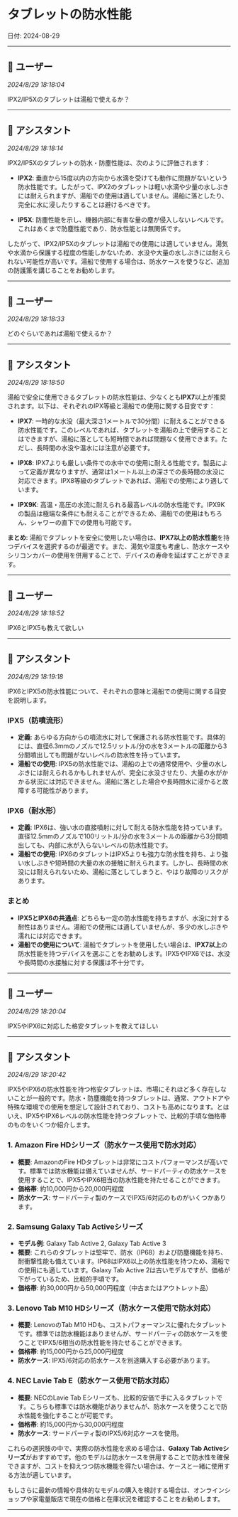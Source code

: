 # タブレットの防水性能

日付: 2024-08-29

---

## 👤 ユーザー
*2024/8/29 18:18:04*

IPX2/IP5Xのタブレットは湯船で使えるか？

---

## 🤖 アシスタント
*2024/8/29 18:18:14*

IPX2/IP5Xのタブレットの防水・防塵性能は、次のように評価されます：

- **IPX2**: 垂直から15度以内の方向から水滴を受けても動作に問題がないという防水性能です。したがって、IPX2のタブレットは軽い水滴や少量の水しぶきには耐えられますが、湯船での使用は適していません。湯船に落としたり、完全に水に浸したりすることは避けるべきです。

- **IP5X**: 防塵性能を示し、機器内部に有害な量の塵が侵入しないレベルです。これはあくまで防塵性能であり、防水性能とは無関係です。

したがって、IPX2/IP5Xのタブレットは湯船での使用には適していません。湯気や水滴から保護する程度の性能しかないため、水没や大量の水しぶきには耐えられない可能性が高いです。湯船で使用する場合は、防水ケースを使うなど、追加の防護策を講じることをお勧めします。

---

## 👤 ユーザー
*2024/8/29 18:18:33*

どのぐらいであれば湯船で使えるか？

---

## 🤖 アシスタント
*2024/8/29 18:18:50*

湯船で安全に使用できるタブレットの防水性能は、少なくとも**IPX7**以上が推奨されます。以下は、それぞれのIPX等級と湯船での使用に関する目安です：

- **IPX7**: 一時的な水没（最大深さ1メートルで30分間）に耐えることができる防水性能です。このレベルであれば、タブレットを湯船の上で使用することはできますが、湯船に落としても短時間であれば問題なく使用できます。ただし、長時間の水没や温水には注意が必要です。

- **IPX8**: IPX7よりも厳しい条件での水中での使用に耐える性能です。製品によって定義が異なりますが、通常は1メートル以上の深さでの長時間の水没に対応できます。IPX8等級のタブレットであれば、湯船での使用により適しています。

- **IPX9K**: 高温・高圧の水流に耐えられる最高レベルの防水性能です。IPX9Kの製品は極端な条件にも耐えることができるため、湯船での使用はもちろん、シャワーの直下での使用も可能です。

**まとめ**: 湯船でタブレットを安全に使用したい場合は、**IPX7以上の防水性能**を持つデバイスを選択するのが最適です。また、湯気や湿度も考慮し、防水ケースやシリコンカバーの使用を併用することで、デバイスの寿命を延ばすことができます。

---

## 👤 ユーザー
*2024/8/29 18:18:52*

IPX6とIPX5も教えて欲しい

---

## 🤖 アシスタント
*2024/8/29 18:19:18*

IPX6とIPX5の防水性能について、それぞれの意味と湯船での使用に関する目安を説明します。

### **IPX5**（防噴流形）
- **定義**: あらゆる方向からの噴流水に対して保護される防水性能です。具体的には、直径6.3mmのノズルで12.5リットル/分の水を3メートルの距離から3分間噴出しても問題がないレベルの防水性を持っています。
- **湯船での使用**: IPX5の防水性能では、湯船の上での通常使用や、少量の水しぶきには耐えられるかもしれませんが、完全に水没させたり、大量の水がかかる状況には対応できません。湯船に落とした場合や長時間水に浸かると故障する可能性があります。

### **IPX6**（耐水形）
- **定義**: IPX6は、強い水の直接噴射に対して耐える防水性能を持っています。直径12.5mmのノズルで100リットル/分の水を3メートルの距離から3分間噴出しても、内部に水が入らないレベルの防水性能です。
- **湯船での使用**: IPX6のタブレットはIPX5よりも強力な防水性を持ち、より強い水しぶきや短時間の大量の水の接触に耐えられます。しかし、長時間の水没には耐えられないため、湯船に落としてしまうと、やはり故障のリスクがあります。

### **まとめ**
- **IPX5とIPX6の共通点**: どちらも一定の防水性能を持ちますが、水没に対する耐性はありません。湯船での使用には適していませんが、多少の水しぶきや濡れには対応できます。
- **湯船での使用について**: 湯船でタブレットを使用したい場合は、**IPX7以上**の防水性能を持つデバイスを選ぶことをお勧めします。IPX5やIPX6では、水没や長時間の水接触に対する保護は不十分です。

---

## 👤 ユーザー
*2024/8/29 18:20:04*

IPX5やIPX6に対応した格安タブレットを教えてほしい

---

## 🤖 アシスタント
*2024/8/29 18:20:42*

IPX5やIPX6の防水性能を持つ格安タブレットは、市場にそれほど多く存在しないことが一般的です。防水・防塵機能を持つタブレットは、通常、アウトドアや特殊な環境での使用を想定して設計されており、コストも高めになります。とはいえ、IPX5やIPX6レベルの防水性能を持つタブレットで、比較的手頃な価格帯のものをいくつか紹介します。

### 1. **Amazon Fire HDシリーズ（防水ケース使用で防水対応）**
   - **概要**: AmazonのFire HDタブレットは非常にコストパフォーマンスが高いです。標準では防水機能は備えていませんが、サードパーティの防水ケースを使用することで、IPX5やIPX6相当の防水性能を持たせることができます。
   - **価格帯**: 約10,000円から20,000円程度
   - **防水ケース**: サードパーティ製のケースでIPX5/6対応のものがいくつかあります。

### 2. **Samsung Galaxy Tab Activeシリーズ**
   - **モデル例**: Galaxy Tab Active 2, Galaxy Tab Active 3
   - **概要**: これらのタブレットは堅牢で、防水（IP68）および防塵機能を持ち、耐衝撃性能も備えています。IP68はIPX6以上の防水性能を持つため、湯船での使用にも適しています。Galaxy Tab Active 2は古いモデルですが、価格が下がっているため、比較的手頃です。
   - **価格帯**: 約30,000円から50,000円程度（中古またはアウトレット品）

### 3. **Lenovo Tab M10 HDシリーズ（防水ケース使用で防水対応）**
   - **概要**: LenovoのTab M10 HDも、コストパフォーマンスに優れたタブレットです。標準では防水機能はありませんが、サードパーティの防水ケースを使うことでIPX5/6相当の防水性能を持たせることができます。
   - **価格帯**: 約15,000円から25,000円程度
   - **防水ケース**: IPX5/6対応の防水ケースを別途購入する必要があります。

### 4. **NEC Lavie Tab E（防水ケース使用で防水対応）**
   - **概要**: NECのLavie Tab Eシリーズも、比較的安価で手に入るタブレットです。こちらも標準では防水機能がありませんが、防水ケースを使うことで防水性能を強化することが可能です。
   - **価格帯**: 約15,000円から30,000円程度
   - **防水ケース**: サードパーティ製のIPX5/6対応ケースを使用。

これらの選択肢の中で、実際の防水性能を求める場合は、**Galaxy Tab Activeシリーズ**がおすすめです。他のモデルは防水ケースを併用することで防水性を確保できますが、コストを抑えつつ防水機能を得たい場合は、ケースと一緒に使用する方法が適しています。

もしさらに最新の情報や具体的なモデルの購入を検討する場合は、オンラインショップや家電量販店で現在の価格と在庫状況を確認することをお勧めします。

---
